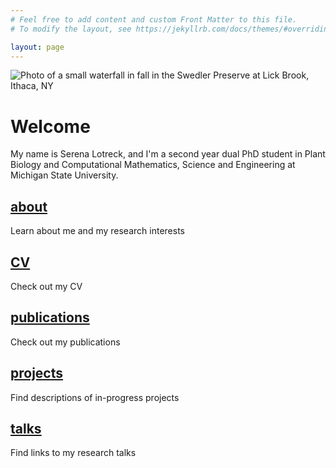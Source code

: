 ```yaml
---
# Feel free to add content and custom Front Matter to this file.
# To modify the layout, see https://jekyllrb.com/docs/themes/#overriding-theme-defaults

layout: page
---
```

![Photo of a small waterfall in fall in the Swedler Preserve at Lick Brook, Ithaca, NY](../images/LickBrook.JPG)

# Welcome 
My name is Serena Lotreck, and I'm a second year dual PhD student in Plant Biology and Computational Mathematics, Science and Engineering at Michigan State University. 

## [about](./about/)
Learn about me and my research interests

## [CV](./cv/)
Check out my CV

## [publications](./publications/)
Check out my publications

## [projects](./projects/)
Find descriptions of in-progress projects 

## [talks](./talks/)
Find links to my research talks 

